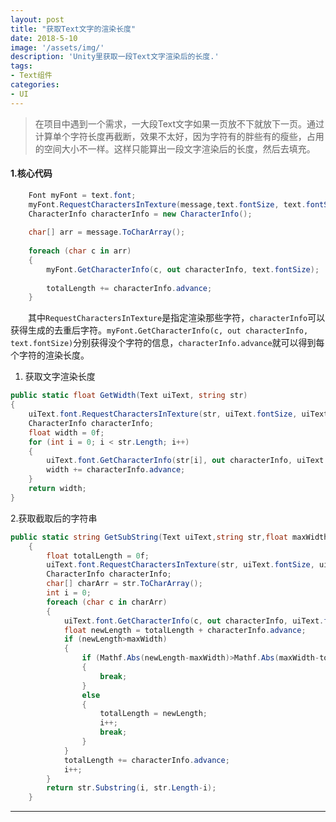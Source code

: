 ```yaml
---
layout: post
title: "获取Text文字的渲染长度"
date: 2018-5-10
image: '/assets/img/'
description: 'Unity里获取一段Text文字渲染后的长度.'
tags:
- Text组件
categories:
- UI 
---
```


> 在项目中遇到一个需求，一大段Text文字如果一页放不下就放下一页。通过计算单个字符长度再截断，效果不太好，因为字符有的胖些有的瘦些，占用的空间大小不一样。这样只能算出一段文字渲染后的长度，然后去填充。

#### 1.核心代码
```cs
	Font myFont = text.font;
	myFont.RequestCharactersInTexture(message,text.fontSize, text.fontStyle);
	CharacterInfo characterInfo = new CharacterInfo();
	
	char[] arr = message.ToCharArray();
	
	foreach (char c in arr)
	{
	    myFont.GetCharacterInfo(c, out characterInfo, text.fontSize);
	
	    totalLength += characterInfo.advance;
	}
```

　　其中`RequestCharactersInTexture`是指定渲染那些字符，`characterInfo`可以获得生成的去重后字符。`myFont.GetCharacterInfo(c, out characterInfo, text.fontSize)`分别获得没个字符的信息，`characterInfo.advance`就可以得到每个字符的渲染长度。

1. 获取文字渲染长度
```cs
public static float GetWidth(Text uiText, string str)
{
    uiText.font.RequestCharactersInTexture(str, uiText.fontSize, uiText.fontStyle);
    CharacterInfo characterInfo;
    float width = 0f;
    for (int i = 0; i < str.Length; i++)
    {
        uiText.font.GetCharacterInfo(str[i], out characterInfo, uiText.fontSize, uiText.fontStyle);
        width += characterInfo.advance;
    }
    return width;
}
```  

2.获取截取后的字符串
```cs
public static string GetSubString(Text uiText,string str,float maxWidth)
    {
        float totalLength = 0f;
        uiText.font.RequestCharactersInTexture(str, uiText.fontSize, uiText.fontStyle);
        CharacterInfo characterInfo;
        char[] charArr = str.ToCharArray();
        int i = 0;
        foreach (char c in charArr)
        {
            uiText.font.GetCharacterInfo(c, out characterInfo, uiText.fontSize);
            float newLength = totalLength + characterInfo.advance;
            if (newLength>maxWidth)
            {
                if (Mathf.Abs(newLength-maxWidth)>Mathf.Abs(maxWidth-totalLength))
                {
                    break;
                }
                else
                {
                    totalLength = newLength;
                    i++;
                    break;
                }
            }
            totalLength += characterInfo.advance;
            i++;
        }
        return str.Substring(i, str.Length-i);
    }
``` 
    
---

